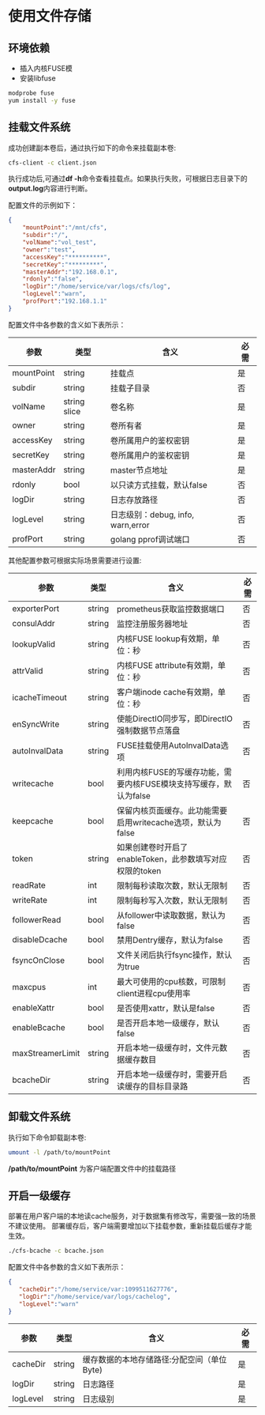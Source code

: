 # 使用文件存储

## 环境依赖
- 插入内核FUSE模
- 安装libfuse

```bash
modprobe fuse
yum install -y fuse
```

## 挂载文件系统
成功创建副本卷后，通过执行如下的命令来挂载副本卷:

```bash
cfs-client -c client.json
```

执行成功后,可通过**df -h**命令查看挂载点。如果执行失败，可根据日志目录下的**output.log**内容进行判断。

配置文件的示例如下：

```json
{
    "mountPoint":"/mnt/cfs",
    "subdir":"/",
    "volName":"vol_test",
    "owner":"test",
    "accessKey":"**********",
    "secretKey":"*********",
    "masterAddr":"192.168.0.1",
    "rdonly":"false",
    "logDir":"/home/service/var/logs/cfs/log",
    "logLevel":"warn",
    "profPort":"192.168.1.1"
}
```

配置文件中各参数的含义如下表所示：

| 参数       | 类型         | 含义                              | 必需 |
|------------|--------------|-----------------------------------|------|
| mountPoint | string       | 挂载点                            | 是   |
| subdir     | string       | 挂载子目录                        | 否   |
| volName    | string slice | 卷名称                            | 是   |
| owner      | string       | 卷所有者                          | 是   |
| accessKey  | string       | 卷所属用户的鉴权密钥              | 是   |
| secretKey  | string       | 卷所属用户的鉴权密钥              | 是   |
| masterAddr | string       | master节点地址                    | 是   |
| rdonly     | bool         | 以只读方式挂载，默认false         | 否   |
| logDir     | string       | 日志存放路径                      | 否   |
| logLevel   | string       | 日志级别：debug, info, warn,error | 否   |
| profPort   | string       | golang pprof调试端口              | 否   |

其他配置参数可根据实际场景需要进行设置:

| 参数             | 类型   | 含义                                                              | 必需 |
|------------------|--------|-------------------------------------------------------------------|------|
| exporterPort     | string | prometheus获取监控数据端口                                        | 否   |
| consulAddr       | string | 监控注册服务器地址                                                | 否   |
| lookupValid      | string | 内核FUSE lookup有效期，单位：秒                                   | 否   |
| attrValid        | string | 内核FUSE attribute有效期，单位：秒                                | 否   |
| icacheTimeout    | string | 客户端inode cache有效期，单位：秒                                 | 否   |
| enSyncWrite      | string | 使能DirectIO同步写，即DirectIO强制数据节点落盘                    | 否   |
| autoInvalData    | string | FUSE挂载使用AutoInvalData选项                                     | 否   |
| writecache       | bool   | 利用内核FUSE的写缓存功能，需要内核FUSE模块支持写缓存，默认为false | 否   |
| keepcache        | bool   | 保留内核页面缓存。此功能需要启用writecache选项，默认为false       | 否   |
| token            | string | 如果创建卷时开启了enableToken，此参数填写对应权限的token          | 否   |
| readRate         | int    | 限制每秒读取次数，默认无限制                                      | 否   |
| writeRate        | int    | 限制每秒写入次数，默认无限制                                      | 否   |
| followerRead     | bool   | 从follower中读取数据，默认为false                                 | 否   |
| disableDcache    | bool   | 禁用Dentry缓存，默认为false                                       | 否   |
| fsyncOnClose     | bool   | 文件关闭后执行fsync操作，默认为true                               | 否   |
| maxcpus          | int    | 最大可使用的cpu核数，可限制client进程cpu使用率                    | 否   |
| enableXattr      | bool   | 是否使用xattr，默认是false                                        | 否   |
| enableBcache     | bool   | 是否开启本地一级缓存，默认false                                   | 否   |
| maxStreamerLimit | string | 开启本地一级缓存时，文件元数据缓存数目                            | 否   |
| bcacheDir        | string | 开启本地一级缓存时，需要开启读缓存的目标目录路                    | 否   |

## 卸载文件系统
执行如下命令卸载副本卷:

```bash
umount -l /path/to/mountPoint
```

**/path/to/mountPoint** 为客户端配置文件中的挂载路径

## 开启一级缓存

部署在用户客户端的本地读cache服务，对于数据集有修改写，需要强一致的场景不建议使用。 部署缓存后，客户端需要增加以下挂载参数，重新挂载后缓存才能生效。

```bash
./cfs-bcache -c bcache.json
```

配置文件中各参数的含义如下表所示：

```json
{
   "cacheDir":"/home/service/var:1099511627776",
   "logDir":"/home/service/var/logs/cachelog",
   "logLevel":"warn"
}
```

| 参数     | 类型   | 含义                                       | 必需 |
|----------|--------|--------------------------------------------|------|
| cacheDir | string | 缓存数据的本地存储路径:分配空间（单位Byte) | 是   |
| logDir   | string | 日志路径                                   | 是   |
| logLevel | string | 日志级别                                   | 是   |

